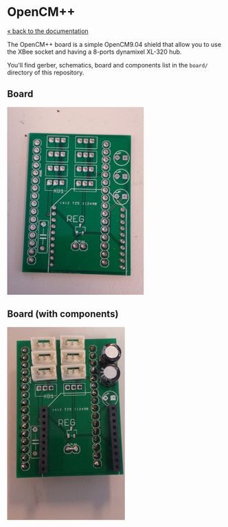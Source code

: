 # OpenCM++

[« back to the documentation](index.md)

The OpenCM++ board is a simple OpenCM9.04 shield that allow you to use the XBee socket and having a 8-ports dynamixel XL-320 hub.

You'll find gerber, schematics, board and components list in the `board/` directory of this repository.

## Board

![OpenCM++](imgs/opencmpp-board.jpg)

## Board (with components)

![OpenCM++ with components](imgs/opencmpp-mounted.jpg)

